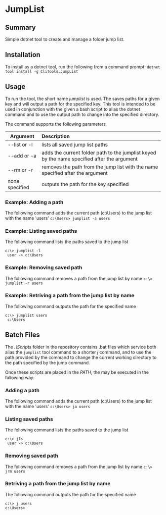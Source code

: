 # JumpList

## Summary
Simple dotnet tool to create and manage a folder jump list.

## Installation
To install as a dotnet tool, run the following from a command prompt: `dotnet tool install -g CliTools.JumpList`

## Usage
To run the tool, the short name _jumplist_ is used. The saves paths for a given key and will output a path for the specified key. This tool is intended to be used in conjunction with the given a bash script to alias the dotnet command and to use the output path to change into the specified directory.

The command supports the following parameters

| Argument        | Description |
| ------------- |:-------------|
| --list or -l        | lists all saved jump list paths |
| --add or -a        | adds the current folder path to the jumplist keyed by the name specified after the argument |
| --rm or -r        | removes the path from the jump list with the name specified after the argument |
| none specified        | outputs the path for the key specified|

### Example: Adding a path
The following command adds the current path (c:\Users) to the jump list with the name 'users'
`c:\Users> jumplist -a users`

### Example: Listing saved paths
The following command lists the paths saved to the jump list
```
c:\> jumplist -l
 user -> c:\Users
```
### Example: Removing saved path
The following command removes a path from the jump list by name
`c:\> jumplist -r users`

### Example: Retriving a path from the jump list by name
The following command outputs the path for the specified name
```
c:\> jumplist users
 c:\Users
```

## Batch Files
The _.\Scripts_ folder in the repository contains .bat files which service both alias the `jumplist` tool command to a shorter _j_ command, and to use the path provided by the command to change the current working directory to the path specified by the jump command.

Once these scripts are placed in the *PATH*, the may be executed in the following way:

### Adding a path
The following command adds the current path (c:\Users) to the jump list with the name 'users'
`c:\Users> ja users`

### Listing saved paths
The following command lists the paths saved to the jump list
```
c:\> jls
 user -> c:\Users
```
### Removing saved path
The following command removes a path from the jump list by name
`c:\> jrm users`

### Retriving a path from the jump list by name
The following command outputs the path for the specified name
```
c:\> j users
c:\Users> 
```
